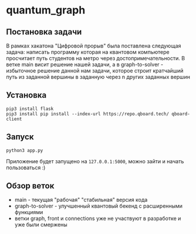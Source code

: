 # quantum_graph

## Постановка задачи
В рамках хакатона "Цифровой прорыв" была поставлена следующая задача: написать программу которая на квантовом компьютере просчитает путь студентов на метро через достопримечательности. В ветке main висит решение нашей задачи, а в graph-to-solver - избыточное решение данной нам задачи, которое строит кратчайший путь из заданной вершины в заданную через n других заданных вершин
## Установка
```
pip3 install flask
pip3 install pip install --index-url https://repo.qboard.tech/ qboard-client
```

## Запуск
```
python3 app.py
```
Приложение будет запущено на `127.0.0.1:5000`, можно зайти и начать пользоваться :)

## Обзор веток
 - main - текущая "рабочая" "стабильная" версия кода
 - graph-to-solver - улучшенный квантовый бекенд с расширенными функциями
 - ветки graph, front и connections уже не участвуют в разработке и уже были смержены
